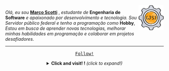   <img src="./img/javascript.png" align="right" width="80" alt=""/>

  <em>Olá, eu sou</em> **[Marco Scotti](https://seu-portfolio.com)** , <em>estudante de </em>**Engenharia de Software**<em> e apaixonado por desenvolvimento e tecnologia. Sou Servidor público federal e tenho a programação como </em>**Hobby**, <em>Estou em busca de aprender novas tecnologias, melhorar minhas habilidades em programação e colaborar em projetos desafiadores</em>.

---
 
   <p align="center">
  <samp>  
    <a href="https://github.com/MarcoScottiGitHub?tab=followers">Follow!</a>
  </samp>
</p>
<details align="center">
  <summary> 
    <b> Click and visit!
! </b> <i>(click to expand!)</i> 
  </summary>
  <hr/>
  <img align="right" src="../MarcoScottiGitHub/img/assinatura digital.png">
  <p>